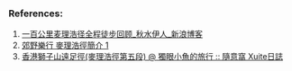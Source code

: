 


### References:
1. [一百公里麦理浩径全程徒步回顾_秋水伊人_新浪博客](http://blog.sina.com.cn/s/blog_55924b4f0102vfd8.html)
2. [郊野樂行 麥理浩徑簡介 1](http://hiking.gov.hk/chi/longtrail/mtrail/mtrail.htm)
3. [香港獅子山遠足徑(麥理浩徑第五段) @ 獨眼小魚的旅行 :: 隨意窩 Xuite日誌](https://blog.xuite.net/yap.taipei/alienfish/501896468-%E9%A6%99%E6%B8%AF%E7%8D%85%E5%AD%90%E5%B1%B1%E9%81%A0%E8%B6%B3%E5%BE%91%28%E9%BA%A5%E7%90%86%E6%B5%A9%E5%BE%91%E7%AC%AC%E4%BA%94%E6%AE%B5%29)